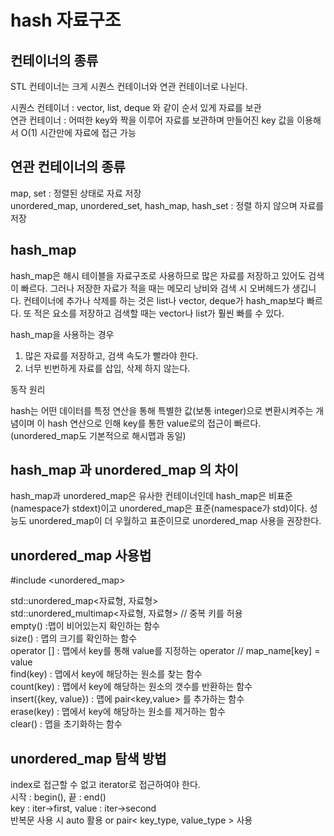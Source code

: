 # hash 자료구조

## 컨테이너의 종류
STL 컨테이너는 크게 시퀀스 컨테이너와 연관 컨테이너로 나뉜다.

시퀀스 컨테이너 : vector, list, deque 와 같이 순서 있게 자료를 보관  
연관 컨테이너 : 어떠한 key와 짝을 이루어 자료를 보관하며 만들어진 key  값을 이용해서 O(1) 시간만에 자료에 접근 가능

## 연관 컨테이너의 종류
map, set : 정렬된 상태로 자료 저장  
unordered_map, unordered_set, hash_map, hash_set : 정렬 하지 않으며 자료를 저장


## hash_map
hash_map은 해시 테이블을 자료구조로 사용하므로 많은 자료를 저장하고 있어도 검색이 빠르다. 그러나 저장한 자료가 적을 때는 메모리 낭비와 검색 시 오버헤드가 생깁니다. 컨테이너에 추가나 삭제를 하는 것은 list나 vector, deque가 hash_map보다 빠르다. 또 적은 요소를 저장하고 검색할 때는 vector나 list가 훨씬 빠를 수 있다. 

hash_map을 사용하는 경우
1. 많은 자료를 저장하고, 검색 속도가 빨라야 한다.
2. 너무 빈번하게 자료를 삽입, 삭제 하지 않는다.  
 
동작 원리

hash는 어떤 데이터를 특정 연산을 통해 특별한 값(보통 integer)으로 변환시켜주는 개념이며 이 hash 연산으로 인해 key를 통한 value로의 접근이 빠르다.(unordered_map도 기본적으로 해시맵과 동일)

## hash_map 과 unordered_map 의 차이
hash_map과 unordered_map은 유사한 컨테이너인데 hash_map은 비표준(namespace가 stdext)이고 unordered_map은 표준(namespace가 std)이다. 성능도 unordered_map이 더 우월하고 표준이므로 unordered_map 사용을 권장한다.

## unordered_map 사용법
#include <unordered_map>

std::unordered_map<자료형, 자료형>  
std::unordered_multimap<자료형, 자료형> // 중복 키를 허용  
empty() :맵이 비어있는지 확인하는 함수  
size() : 맵의 크기를 확인하는 함수  
operator [] : 맵에서 key를 통해 value를 지정하는 operator // map_name[key] = value  
find(key) : 맵에서 key에 해당하는 원소를 찾는 함수  
count(key) : 맵에서 key에 해당하는 원소의 갯수를 반환하는 함수  
insert({key, value}) : 맵에 pair<key,value> 를 추가하는 함수  
erase(key) : 맵에서 key에 해당하는 원소를 제거하는 함수  
clear() : 맵을 초기화하는 함수

## unordered_map 탐색 방법
index로 접근할 수 없고 iterator로 접근하여야 한다.  
시작 : begin(), 끝 : end()  
key : iter->first, value : iter->second  
반복문 사용 시 auto 활용 or pair< key_type, value_type > 사용